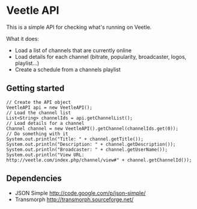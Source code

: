 # Veetle API

This is a simple API for checking what's running on Veetle.

What it does:

- Load a list of channels that are currently online
- Load details for each channel (bitrate, popularity, broadcaster, logos, playlist...)
- Create a schedule from a channels playlist

## Getting started

    // Create the API object
    VeetleAPI api = new VeetleAPI();
    // Load the channel list
    List<String> channelIds = api.getChannelList();
    // Load details for a channel
    Channel channel = new VeetleAPI().getChannel(channelIds.get(0));
    // Do something with it
    System.out.println("Title: " + channel.getTitle());
    System.out.println("Description: " + channel.getDescription());
    System.out.println("Broadcaster: " + channel.getUserName());
    System.out.println("View URL: http://veetle.com/index.php/channel/view#" + channel.getChannelId());

## Dependencies

- JSON Simple http://code.google.com/p/json-simple/
- Transmorph http://transmorph.sourceforge.net/
